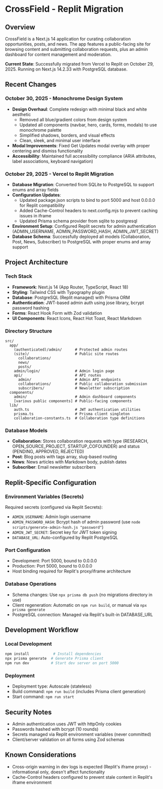 # CrossField - Replit Migration

## Overview
CrossField is a Next.js 14 application for curating collaboration opportunities, posts, and news. The app features a public-facing site for browsing content and submitting collaboration requests, plus an admin dashboard for content management and moderation.

**Current State**: Successfully migrated from Vercel to Replit on October 29, 2025. Running on Next.js 14.2.33 with PostgreSQL database.

## Recent Changes

### October 30, 2025 - Monochrome Design System
- **Design Overhaul**: Complete redesign with minimal black and white aesthetic
  - Removed all blue/gradient colors from design system
  - Updated all components (navbar, hero, cards, forms, modals) to use monochrome palette
  - Simplified shadows, borders, and visual effects
  - Clean, sleek, and minimal user interface
- **Modal Improvements**: Fixed Get Updates modal overlay with proper centering and dismiss functionality
- **Accessibility**: Maintained full accessibility compliance (ARIA attributes, label associations, keyboard navigation)

### October 29, 2025 - Vercel to Replit Migration
- **Database Migration**: Converted from SQLite to PostgreSQL to support enums and array fields
- **Configuration Updates**: 
  - Updated package.json scripts to bind to port 5000 and host 0.0.0.0 for Replit compatibility
  - Added Cache-Control headers to next.config.mjs to prevent caching issues in iframe
  - Updated Prisma schema provider from sqlite to postgresql
- **Environment Setup**: Configured Replit secrets for admin authentication (ADMIN_USERNAME, ADMIN_PASSWORD_HASH, ADMIN_JWT_SECRET)
- **Database Schema**: Successfully deployed all models (Collaboration, Post, News, Subscriber) to PostgreSQL with proper enums and array support

## Project Architecture

### Tech Stack
- **Framework**: Next.js 14 (App Router, TypeScript, React 18)
- **Styling**: Tailwind CSS with Typography plugin
- **Database**: PostgreSQL (Replit managed) with Prisma ORM
- **Authentication**: JWT-based admin auth using jose library, bcrypt password hashing
- **Forms**: React Hook Form with Zod validation
- **UI Components**: React Icons, React Hot Toast, React Markdown

### Directory Structure
```
src/
  app/
    (authenticated)/admin/      # Protected admin routes
    (site)/                     # Public site routes
      collaborations/
      news/
      posts/
    admin/login/                # Admin login page
    api/                        # API routes
      admin/                    # Admin API endpoints
      collaborations/           # Public collaboration submission
      subscribers/              # Newsletter subscription
  components/
    admin/                      # Admin dashboard components
    [various public components] # Public-facing components
  lib/
    auth.ts                     # JWT authentication utilities
    prisma.ts                   # Prisma client singleton
    collaboration-constants.ts  # Collaboration type definitions
```

### Database Models
- **Collaboration**: Stores collaboration requests with type (RESEARCH, OPEN_SOURCE_PROJECT, STARTUP_COFOUNDER) and status (PENDING, APPROVED, REJECTED)
- **Post**: Blog posts with tags array, slug-based routing
- **News**: News articles with Markdown body, publish dates
- **Subscriber**: Email newsletter subscribers

## Replit-Specific Configuration

### Environment Variables (Secrets)
Required secrets (configured via Replit Secrets):
- `ADMIN_USERNAME`: Admin login username
- `ADMIN_PASSWORD_HASH`: Bcrypt hash of admin password (use `node scripts/generate-admin-hash.js "password"`)
- `ADMIN_JWT_SECRET`: Secret key for JWT token signing
- `DATABASE_URL`: Auto-configured by Replit PostgreSQL

### Port Configuration
- Development: Port 5000, bound to 0.0.0.0
- Production: Port 5000, bound to 0.0.0.0
- Host binding required for Replit's proxy/iframe architecture

### Database Operations
- Schema changes: Use `npx prisma db push` (no migrations directory in use)
- Client regeneration: Automatic on `npm run build`, or manual via `npx prisma generate`
- PostgreSQL connection: Managed via Replit's built-in DATABASE_URL

## Development Workflow

### Local Development
```bash
npm install           # Install dependencies
npx prisma generate  # Generate Prisma client
npm run dev          # Start dev server on port 5000
```

### Deployment
- Deployment type: Autoscale (stateless)
- Build command: `npm run build` (includes Prisma client generation)
- Start command: `npm run start`

## Security Notes
- Admin authentication uses JWT with httpOnly cookies
- Passwords hashed with bcrypt (10 rounds)
- Secrets managed via Replit environment variables (never committed)
- Client/server validation on all forms using Zod schemas

## Known Considerations
- Cross-origin warning in dev logs is expected (Replit's iframe proxy) - informational only, doesn't affect functionality
- Cache-Control headers configured to prevent stale content in Replit's iframe environment
